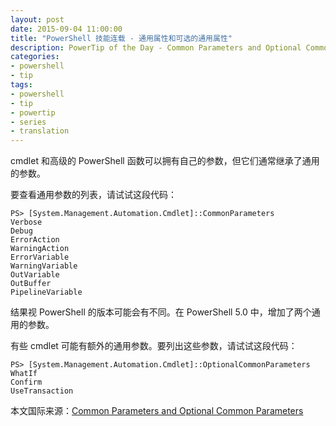 ```yaml
---
layout: post
date: 2015-09-04 11:00:00
title: "PowerShell 技能连载 - 通用属性和可选的通用属性"
description: PowerTip of the Day - Common Parameters and Optional Common Parameters
categories:
- powershell
- tip
tags:
- powershell
- tip
- powertip
- series
- translation
---
```

cmdlet 和高级的 PowerShell 函数可以拥有自己的参数，但它们通常继承了通用的参数。

要查看通用参数的列表，请试试这段代码：

    PS> [System.Management.Automation.Cmdlet]::CommonParameters
    Verbose
    Debug
    ErrorAction
    WarningAction
    ErrorVariable
    WarningVariable
    OutVariable
    OutBuffer
    PipelineVariable

结果视 PowerShell 的版本可能会有不同。在 PowerShell 5.0 中，增加了两个通用的参数。

有些 cmdlet 可能有额外的通用参数。要列出这些参数，请试试这段代码：

    PS> [System.Management.Automation.Cmdlet]::OptionalCommonParameters
    WhatIf
    Confirm
    UseTransaction

<!--more-->
本文国际来源：[Common Parameters and Optional Common Parameters](http://community.idera.com/powershell/powertips/b/tips/posts/common-parameters-and-optional-common-parameters)
